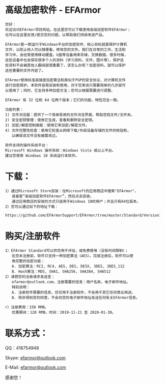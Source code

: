 # 高级加密软件 - EFArmor
    您好：
    欢迎访问EFArmor项目网站。在这里您可以下载使用高级加密软件EFArmor；
    也可以在这里反馈/提交您的问题，以帮助我们持续改进产品。
    
    EFArmor是一款运行于Windows平台的加密软件，核心目标就是保护计算机
    文件，以防止他人可以随便看，修改您的文件。我们在日常的工作，生活和
    学习中，会经常使用移动硬盘，U盘等设备用来存储，交换数据。很多时候，
    这些设备中也会保存很多个人的资料（学习资料，文件，图片等），保护这
    些资料不会被其他人翻阅就很重要了。该怎么办呢？加密资料，就可以保护
    这些重要的文件内容了。
    
    EFArmor使用标准高强度加密算法和类似于PGP的安全协议，对计算机文件
    进行加密保护。本软件容易安装和使用，对于您来说只需要简单的几步就可
    以使用了；同时，它支持多种加密方法；您可以根据需要进行调整。
    
    EFArmor 有 32 位和 64 位两个版本；它们的功能，特性完全一致。

    功能列表：
    1) 文件浏览器：提供了一个简单易用的文件浏览界面，帮助您找文件/文件夹。
    2) 安全密钥管理：使用它生成，查看和删除安全密钥。
    3) 加密/解密控制面板：使用它来加密/解密文件。 
    4) 文件完整性检查：使用它检查从网络下载/外部设备存储的文件的校验和，
       以确保该文件没有被篡改过。
    
    软件支持的操作系统平台： 
    Microsoft Windows 操作系统：Windows Vista 或以上平台。
    建议您使用 Windows 10 系统运行本软件。
       
# 下载：
    1）通过Microsoft Store安装：在Microsoft的应用商店中搜索"EFArmor"，
       或者是“高级加密软件EFArmor”，然后点击安装。
       通过应用商店的安装的方式只适用于Windows 10的用户；并且只有64位版本。
    2）您可以通过如下的地址下载：
       https://github.com/EFArmorSupport/EFArmor/tree/master/Standard/Version1.0.1

# 购买/注册软件
    1）EFArmor Standard可以供您用于评估，或免费使用（没有时间限制）；
       在您未注册前，软件只支持一种加密算法（AES）。完成注册后，软件可以使
       用完整的加密功能：
       A. 加密算法：RC2, RC4, AES, DES, DESX, 3DES, 3DES_112 
       B. Hash算法：MD5, SHA1, SHA256, SHA384, SHA512
    2）请把您的注册请求发送至：
       efarmor@outlook.com，注册需要的信息：用户名称，电子邮件地址。
       特别说明：
       A. 注册软件需要的信息，仅仅用于注册软件，不会用于其它任何商业用途。
       B. 除非得到您的同意，不会向您的电子邮件地址发送任何有关EFArmor信息。
       
    r）注册费用：150 RMB。
       优惠期间：120 RMB，时间：2019-11-21 至 2020-01-30。

# 联系方式：

QQ：418754948

Skype: efarmor@outlook.com

E-Mail: efarmor@outlook.com

感谢您！
